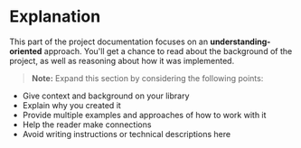 Explanation
===============

This part of the project documentation focuses on an **understanding-oriented** approach. You'll get a chance to read about the background of the project, as well as reasoning about how it was implemented.

> **Note:** Expand this section by considering the
> following points:

- Give context and background on your library
- Explain why you created it
- Provide multiple examples and approaches of how
    to work with it
- Help the reader make connections
- Avoid writing instructions or technical descriptions
    here